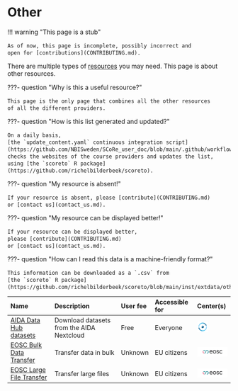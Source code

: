 # Other

!!! warning "This page is a stub"

    As of now, this page is incomplete, possibly incorrect and
    open for [contributions](CONTRIBUTING.md).

There are multiple types of [resources](resources.md) you may need.
This page is about other resources.

???- question "Why is this a useful resource?"

    This page is the only page that combines all the other resources
    of all the different providers.

???- question "How is this list generated and updated?"

    On a daily basis,
    [the `update_content.yaml` continuous integration script](https://github.com/NBISweden/SCoRe_user_doc/blob/main/.github/workflows/update_content.yaml)
    checks the websites of the course providers and updates the list,
    using [the `scoreto` R package](https://github.com/richelbilderbeek/scoreto).

???- question "My resource is absent!"

    If your resource is absent, please [contribute](CONTRIBUTING.md)
    or [contact us](contact_us.md).

???- question "My resource can be displayed better!"

    If your resource can be displayed better,
    please [contribute](CONTRIBUTING.md)
    or [contact us](contact_us.md).

???- question "How can I read this data is a machine-friendly format?"

    This information can be downloaded as a `.csv` from
    [the `scoreto` R package](https://github.com/richelbilderbeek/scoreto/blob/main/inst/extdata/other.csv).


<!-- other_2.md is machine-generated and pasted below this file, other_1.md -->


|Name|Description|User fee|Accessible for|Center(s)|
|:------------------------|:-----------------------------------------|:----------|:--------------|:--------------|
|[AIDA Data Hub datasets](https://docs.datahub.aida.scilifelab.se/data/download-dataset/)|Download datasets from the AIDA Nextcloud |Free       |Everyone       |![AIDA Data Hub](logo/aida_logo_24_x_24.png)|
|[EOSC Bulk Data Transfer](https://open-science-cloud.ec.europa.eu/services/bulk-data-transfer)|Transfer data in bulk                     |Unknown    |EU citizens    |![EOSC](logo/eosc_logo_77_x_24.png)|
|[EOSC Large File Transfer](https://open-science-cloud.ec.europa.eu/services/large-file-transfer)|Transfer large files                      |Unknown    |EU citizens    |![EOSC](logo/eosc_logo_77_x_24.png)|
